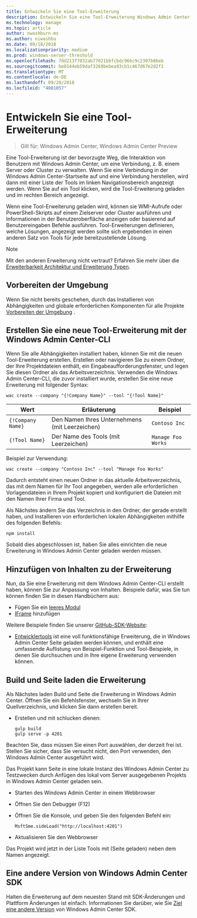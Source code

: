 ```yaml
---
title: Entwickeln Sie eine Tool-Erweiterung
description: Entwickeln Sie eine Tool-Erweiterung Windows Admin Center SDK (Projekt Honolulu)
ms.technology: manage
ms.topic: article
author: nwashburn-ms
ms.author: niwashbu
ms.date: 09/18/2018
ms.localizationpriority: medium
ms.prod: windows-server-threshold
ms.openlocfilehash: 7dd213f7032ab77021bbfcbdc966c9c2307b86eb
ms.sourcegitcommit: be0144eb59daf3269bebea93cb1c467d67e2d2f1
ms.translationtype: MT
ms.contentlocale: de-DE
ms.lasthandoff: 09/20/2018
ms.locfileid: "4081057"
---
```

# Entwickeln Sie eine Tool-Erweiterung

>Gilt für: Windows Admin Center, Windows Admin Center Preview

Eine Tool-Erweiterung ist der bevorzugte Weg, die Interaktion von Benutzern mit Windows Admin Center, um eine Verbindung, z. B. einem Server oder Cluster zu verwalten. Wenn Sie eine Verbindung in der Windows Admin Center-Startseite auf und eine Verbindung herstellen, wird dann mit einer Liste der Tools im linken Navigationsbereich angezeigt werden. Wenn Sie auf ein Tool klicken, wird die Tool-Erweiterung geladen und im rechten Bereich angezeigt.

Wenn eine Tool-Erweiterung geladen wird, können sie WMI-Aufrufe oder PowerShell-Skripts auf einem Zielserver oder Cluster ausführen und Informationen in der Benutzeroberfläche anzeigen oder basierend auf Benutzereingaben Befehle ausführen. Tool-Erweiterungen definieren, welche Lösungen, angezeigt werden sollte sich ergebenden in einen anderen Satz von Tools für jede bereitzustellende Lösung.

> [!NOTE]
> Mit den anderen Erweiterung nicht vertraut? Erfahren Sie mehr über die [Erweiterbarkeit Architektur und Erweiterung Typen](understand-extensions.md).

## Vorbereiten der Umgebung

Wenn Sie nicht bereits geschehen, durch das Installieren von Abhängigkeiten und globale erforderlichen Komponenten für alle Projekte [Vorbereiten der Umgebung](prepare-development-environment.md) .

## Erstellen Sie eine neue Tool-Erweiterung mit der Windows Admin Center-CLI ##

Wenn Sie alle Abhängigkeiten installiert haben, können Sie mit die neuen Tool-Erweiterung erstellen.  Erstellen oder navigieren Sie zu einem Ordner, der Ihre Projektdateien enthält, ein Eingabeaufforderungsfenster, und legen Sie diesen Ordner als das Arbeitsverzeichnis.  Verwenden die Windows Admin Center-CLI, die zuvor installiert wurde, erstellen Sie eine neue Erweiterung mit folgender Syntax:

```
wac create --company "{!Company Name}" --tool "{!Tool Name}"
```

| Wert | Erläuterung | Beispiel |
| ----- | ----------- | ------- |
| ```{!Company Name}``` | Den Namen Ihres Unternehmens (mit Leerzeichen) | ```Contoso Inc``` |
| ```{!Tool Name}``` | Der Name des Tools (mit Leerzeichen) | ```Manage Foo Works``` |

Beispiel zur Verwendung:

```
wac create --company "Contoso Inc" --tool "Manage Foo Works"
```

Dadurch entsteht einen neuen Ordner in das aktuelle Arbeitsverzeichnis, das mit dem Namen für Ihr Tool angegeben, werden alle erforderlichen Vorlagendateien in Ihrem Projekt kopiert und konfiguriert die Dateien mit den Namen Ihrer Firma und Tool.  

Als Nächstes ändern Sie das Verzeichnis in den Ordner, der gerade erstellt haben, und Installieren von erforderlichen lokalen Abhängigkeiten mithilfe des folgenden Befehls:

```
npm install
```

Sobald dies abgeschlossen ist, haben Sie alles einrichten die neue Erweiterung in Windows Admin Center geladen werden müssen. 

## Hinzufügen von Inhalten zu der Erweiterung

Nun, da Sie eine Erweiterung mit dem Windows Admin Center-CLI erstellt haben, können Sie zur Anpassung von Inhalten.  Beispiele dafür, was Sie tun können finden Sie in diesen Handbüchern aus:

- Fügen Sie ein [leeres Modul](guides\add-module.md)
- [IFrame](guides\add-iframe.md) hinzufügen
 
Weitere Beispiele finden Sie unserer [GitHub-SDK-Website](https://aka.ms/wacsdk):
-  [Entwicklertools](https://github.com/Microsoft/windows-admin-center-sdk/tree/master/windows-admin-center-developer-tools) ist eine voll funktionsfähige Erweiterung, die in Windows Admin Center Seite geladen werden können, und enthält eine umfassende Auflistung von Beispiel-Funktion und Tool-Beispiele, in denen Sie durchsuchen und in Ihre eigene Erweiterung verwenden können.

## Build und Seite laden die Erweiterung

Als Nächstes laden Build und Seite die Erweiterung in Windows Admin Center.  Öffnen Sie ein Befehlsfenster, wechseln Sie in Ihrer Quellverzeichnis, und klicken Sie dann erstellen bereit.

* Erstellen und mit schlucken dienen:

    ```
    gulp build
    gulp serve -p 4201
    ```

Beachten Sie, dass müssen Sie einen Port auswählen, der derzeit frei ist. Stellen Sie sicher, dass Sie versucht nicht, den Port verwenden, den Windows Admin Center ausgeführt wird.

Das Projekt kann Seite in eine lokale Instanz des Windows Admin Center zu Testzwecken durch Anfügen des lokal vom Server ausgegebenen Projekts in Windows Admin Center geladen sein.

* Starten des Windows Admin Center in einem Webbrowser
* Öffnen Sie den Debugger (F12)
* Öffnen Sie die Konsole, und geben Sie den folgenden Befehl ein:

    ```
    MsftSme.sideLoad("http://localhost:4201")
    ```

*   Aktualisieren Sie den Webbrowser

Das Projekt wird jetzt in der Liste Tools mit (Seite geladen) neben dem Namen angezeigt.

## Eine andere Version von Windows Admin Center SDK

Halten die Erweiterung auf dem neuesten Stand mit SDK-Änderungen und Plattform Änderungen ist einfach.  Informationen Sie darüber, wie Sie [Ziel eine andere Version](target-sdk-version.md) von Windows Admin Center SDK.